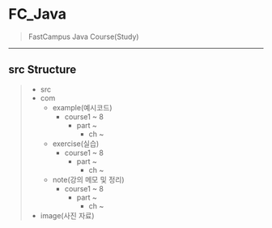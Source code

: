 # FC_Java
>FastCampus Java Course(Study)

---
## src Structure
>- src
   >  - com
 >    - example(예시코드)
 >      - course1 ~ 8
 >        - part ~
  >          - ch ~
>    - exercise(실습)
  >      - course1 ~ 8
   >        - part ~
   >          - ch ~
>    - note(강의 메모 및 정리)
  >      - course1 ~ 8
   >        - part ~
  >          - ch ~
>  - image(사진 자료)